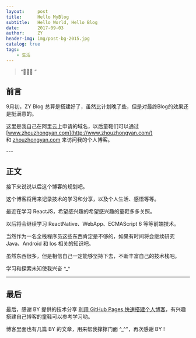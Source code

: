 ```yaml
---
layout:     post
title:      Hello MyBlog
subtitle:   Hello World, Hello Blog
date:       2017-09-03
author:     ZY
header-img: img/post-bg-2015.jpg
catalog: true
tags:
    - 生活
---
```


> “🙉🙉🙉 ”


## 前言

9月初，ZY Blog 总算是搭建好了，虽然比计划晚了些，但是对最终Blog的效果还是挺满意的。

这里是我自己在阿里云上申请的域名，以后童鞋们可以通过 [www.zhouzhongyan.com](http://www.zhouzhongyan.com/) 和 [zhouzhongyan.com](http://zhouzhongyan.com/) 来访问我的个人博客。

<p id = "build"></p>
---

## 正文

接下来说说以后这个博客的规划吧。

这个博客将用来记录技术的学习和分享，以及个人生活、感悟等等。

最近在学习 ReactJS，希望感兴趣的希望感兴趣的童鞋多多关照。

以后将会继续学习 ReactNative、WebApp、ECMAScript 6 等等前端技术。

当然作为一名全栈程序员这些东西肯定是不够的，如果有时间将会继续研究 Java、Android 和 Ios 相关的知识吧。

虽然东西很多，但是相信自己一定能够坚持下去，不断丰富自己的技术栈吧。

学习和探索未知使我兴奋 ^_^

---

## 最后

最后，感谢 BY 提供的技术分享 [利用 GitHub Pages 快速搭建个人博客](http://qiubaiying.top/)，有兴趣搭建自己博客的童鞋可以参考学习哟。

博客里面也有几篇 BY 的文章，用来帮我撑撑门面 ^_^"，再次感谢 BY !



